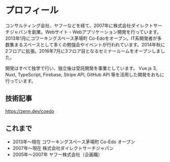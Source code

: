 # プロフィール

コンサルティング会社、ヤフーなどを経て、2007年に株式会社ダイレクトサーチジャパンを創業。Webサイト・Webアプリケーション開発を行っています。
2013年1月にコワーキングスペース茅場町 Co-Edoをオープン。IT系開発者が多数集まるスペースとして多くの勉強会やイベントが行われています。2014年秋に2フロアに拡張。2016年7月に3フロア目となるセミナールームをオープンしました。

開発はすべて独学で行い、独立後は受託開発を事業としています。
Vue.js 3, Nuxt, TypeScript, Firebase, Stripe API, GitHub API 等を活用した開発をおもに行っています。

## 技術記事

https://zenn.dev/coedo

## これまで

- 2013年〜現在 コワーキングスペース茅場町 Co-Edo オープン
- 2007年〜現在 株式会社ダイレクトサーチジャパン
- 2005年〜2007年 ヤフー株式会社（企画職）

